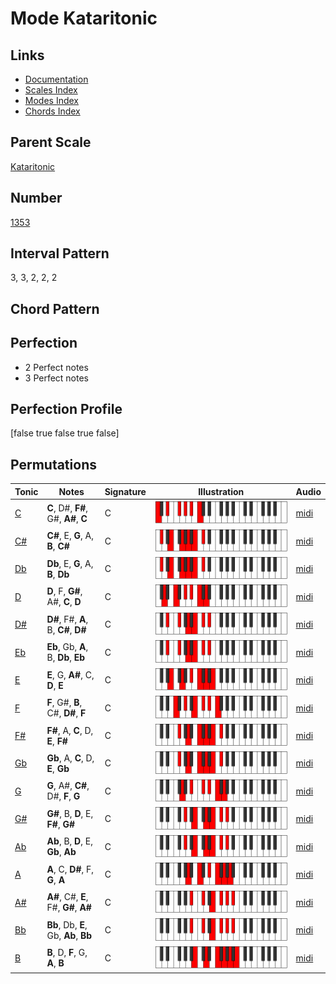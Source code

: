 # Mode Kataritonic

## Links

- [Documentation](README.md)
- [Scales Index](Scales.md)
- [Modes Index](Modes.md)
- [Chords Index](Chords.md)

## Parent Scale

[Kataritonic](ScaleKataritonic.md)

## Number

[1353](https://ianring.com/musictheory/scales/1353)

## Interval Pattern

3, 3, 2, 2, 2

## Chord Pattern



## Perfection

- 2 Perfect notes
- 3 Perfect notes

## Perfection Profile

[false true false true false]

## Permutations

| Tonic | Notes | Signature | Illustration | Audio |
|-------|-------|-----------|--------------|-------|
| [C](ModeCNaturalKataritonic.md) | **C**, D#, **F#**, G#, **A#**, **C** | C | ![CNaturalKataritonic](ModeCNaturalKataritonic.png) | [midi](https://github.com/edipermadi/music/blob/main/docs/ModeCNaturalKataritonic.mid?raw=true) |
| [C#](ModeCSharpKataritonic.md) | **C#**, E, **G**, A, **B**, **C#** | C | ![CSharpKataritonic](ModeCSharpKataritonic.png) | [midi](https://github.com/edipermadi/music/blob/main/docs/ModeCSharpKataritonic.mid?raw=true) |
| [Db](ModeDFlatKataritonic.md) | **Db**, E, **G**, A, **B**, **Db** | C | ![DFlatKataritonic](ModeDFlatKataritonic.png) | [midi](https://github.com/edipermadi/music/blob/main/docs/ModeDFlatKataritonic.mid?raw=true) |
| [D](ModeDNaturalKataritonic.md) | **D**, F, **G#**, A#, **C**, **D** | C | ![DNaturalKataritonic](ModeDNaturalKataritonic.png) | [midi](https://github.com/edipermadi/music/blob/main/docs/ModeDNaturalKataritonic.mid?raw=true) |
| [D#](ModeDSharpKataritonic.md) | **D#**, F#, **A**, B, **C#**, **D#** | C | ![DSharpKataritonic](ModeDSharpKataritonic.png) | [midi](https://github.com/edipermadi/music/blob/main/docs/ModeDSharpKataritonic.mid?raw=true) |
| [Eb](ModeEFlatKataritonic.md) | **Eb**, Gb, **A**, B, **Db**, **Eb** | C | ![EFlatKataritonic](ModeEFlatKataritonic.png) | [midi](https://github.com/edipermadi/music/blob/main/docs/ModeEFlatKataritonic.mid?raw=true) |
| [E](ModeENaturalKataritonic.md) | **E**, G, **A#**, C, **D**, **E** | C | ![ENaturalKataritonic](ModeENaturalKataritonic.png) | [midi](https://github.com/edipermadi/music/blob/main/docs/ModeENaturalKataritonic.mid?raw=true) |
| [F](ModeFNaturalKataritonic.md) | **F**, G#, **B**, C#, **D#**, **F** | C | ![FNaturalKataritonic](ModeFNaturalKataritonic.png) | [midi](https://github.com/edipermadi/music/blob/main/docs/ModeFNaturalKataritonic.mid?raw=true) |
| [F#](ModeFSharpKataritonic.md) | **F#**, A, **C**, D, **E**, **F#** | C | ![FSharpKataritonic](ModeFSharpKataritonic.png) | [midi](https://github.com/edipermadi/music/blob/main/docs/ModeFSharpKataritonic.mid?raw=true) |
| [Gb](ModeGFlatKataritonic.md) | **Gb**, A, **C**, D, **E**, **Gb** | C | ![GFlatKataritonic](ModeGFlatKataritonic.png) | [midi](https://github.com/edipermadi/music/blob/main/docs/ModeGFlatKataritonic.mid?raw=true) |
| [G](ModeGNaturalKataritonic.md) | **G**, A#, **C#**, D#, **F**, **G** | C | ![GNaturalKataritonic](ModeGNaturalKataritonic.png) | [midi](https://github.com/edipermadi/music/blob/main/docs/ModeGNaturalKataritonic.mid?raw=true) |
| [G#](ModeGSharpKataritonic.md) | **G#**, B, **D**, E, **F#**, **G#** | C | ![GSharpKataritonic](ModeGSharpKataritonic.png) | [midi](https://github.com/edipermadi/music/blob/main/docs/ModeGSharpKataritonic.mid?raw=true) |
| [Ab](ModeAFlatKataritonic.md) | **Ab**, B, **D**, E, **Gb**, **Ab** | C | ![AFlatKataritonic](ModeAFlatKataritonic.png) | [midi](https://github.com/edipermadi/music/blob/main/docs/ModeAFlatKataritonic.mid?raw=true) |
| [A](ModeANaturalKataritonic.md) | **A**, C, **D#**, F, **G**, **A** | C | ![ANaturalKataritonic](ModeANaturalKataritonic.png) | [midi](https://github.com/edipermadi/music/blob/main/docs/ModeANaturalKataritonic.mid?raw=true) |
| [A#](ModeASharpKataritonic.md) | **A#**, C#, **E**, F#, **G#**, **A#** | C | ![ASharpKataritonic](ModeASharpKataritonic.png) | [midi](https://github.com/edipermadi/music/blob/main/docs/ModeASharpKataritonic.mid?raw=true) |
| [Bb](ModeBFlatKataritonic.md) | **Bb**, Db, **E**, Gb, **Ab**, **Bb** | C | ![BFlatKataritonic](ModeBFlatKataritonic.png) | [midi](https://github.com/edipermadi/music/blob/main/docs/ModeBFlatKataritonic.mid?raw=true) |
| [B](ModeBNaturalKataritonic.md) | **B**, D, **F**, G, **A**, **B** | C | ![BNaturalKataritonic](ModeBNaturalKataritonic.png) | [midi](https://github.com/edipermadi/music/blob/main/docs/ModeBNaturalKataritonic.mid?raw=true) |
